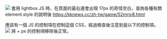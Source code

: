 ![](https://i.imgur.com/zHFCBsX.png)
套用 lightbox JS 時，在頁面的最右邊會出現 17px 的奇怪空白，查詢各種有關 element.style 的說明後
https://kknews.cc/zh-tw/game/52mrjv8.html

應該有一個 JS 的控制項在控制這個 CSS，經過檢查後注意到是以下的控制項。
![](https://i.imgur.com/P6EYDzB.png)
將 + px 的控制項移除後正常。
